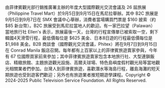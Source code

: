由菲律賓觀光部行銷推廣署主辦的年度大型國際觀光交流會議及 26 屆旅展（Philippine Travel Mart）於9月5日到9月15日在馬尼拉舉辦。其中 B2C 旅展是9月5日到9月7日在 SMX 會議中心舉辦，消費者當場購買門票是 $160 披索（約 $85 新台幣）。B2C 旅展受到馬尼拉當地人的歡迎。有一家巴拉望（Palawan） 當地旅行社 Ellen's 表示，旅展最後一天，台灣的行程宣傳單已被索取一空，剩下韓國4天滑雪行程，最低價每位是 $625 美金、日本8日遊的行程最低價每位是 $1,988 美金。B2B 商談會（國際觀光交流會議，Phitex）將在9月7日到9月15日在 Conrad Manila 飯店召開。每年都有上百家以上的菲律賓旅遊賣家參與，今年有 67 位國際買家前來參加；其中菲律賓旅遊賣家包含本地旅行社、大型連鎖飯店、精緻旅館、主題旅遊觀光設施、高爾夫球場、特色島嶼度假村觀光局等當地觀光相關業者們參加。台灣人到菲律賓旅遊，喜歡潛水等海島行程，離島海灘的短天期旅遊也受到遊客們歡迎；另外也有旅遊業者推短期遊學課程。Copyright © 2024-2025 Public Television Service Foundation. All Rights Reserved.
